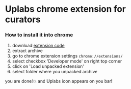 Uplabs chrome extension for curators
=====================

### How to install it into chrome

1. download [extension code](https://github.com/UpLabsHQ/uplabs_curator_chrome/archive/master.zip)
2. extract archive
3. go to chrome extension settings `chrome://extensions/`
4. select checkbox 'Developer mode' on right top corner
5. click on 'Load unpacked extension'
6. select folder where you unpacked archive

you are done!💥  and Uplabs icon appears on you bar!

